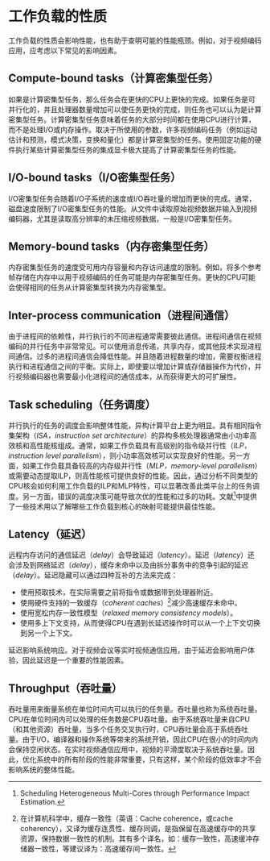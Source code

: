 # 工作负载的性质
工作负载的性质会影响性能，也有助于查明可能的性能瓶颈。例如，对于视频编码应用，应考虑以下常见的影响因素。

## Compute-bound tasks（计算密集型任务）
如果是计算密集型任务，那么任务会在更快的CPU上更快的完成。如果任务是可并行化的，并且处理器数量增加可以使任务更快的完成，则任务也可以认为是计算密集型任务。计算密集型任务意味着任务的大部分时间都在使用CPU进行计算，而不是处理I/O或内存操作。取决于所使用的参数，许多视频编码任务（例如运动估计和预测，模式决策，变换和量化）都是计算密集型的任务。使用固定功能的硬件执行某些计算密集型任务的集成显卡极大提高了计算密集型任务的性能。

## I/O-bound tasks（I/O密集型任务）
I/O密集型任务会随着I/O子系统的速度或I/O吞吐量的增加而更快的完成。通常，磁盘速度限制了I/O密集型任务的性能。从文件中读取原始视频数据并输入到视频编码器，尤其是读取高分辨率的未压缩视频数据，一般是I/O密集型任务。

## Memory-bound tasks（内存密集型任务）
内存密集型任务的速度受可用内存容量和内存访问速度的限制。例如，将多个参考帧存储在内存中以用于视频编码的任务可能是内存密集型任务。更快的CPU可能会使得相同的任务从计算密集型转换为内存密集型。

## Inter-process communication（进程间通信）
由于进程间的依赖性，并行执行的不同进程通常需要彼此通信。进程间通信在视频编码的并行任务中非常常见。可以使用消息传递，共享内存，或其他技术实现进程间通信。过多的进程间通信会降低性能。并且随着进程数量的增加，需要权衡进程执行和进程通信之间的平衡。实际上，即使要以增加计算或存储器操作为代价，并行视频编码器也需要最小化进程间的通信成本，从而获得更大的可扩展性。

## Task scheduling（任务调度）
并行执行的任务的调度会影响整体性能，异构计算平台上更为明显。具有相同指令集架构（*ISA，instruction set architecture*）的异构多核处理器通常由小功率高效核和高性能核组成。通常，如果工作负载具有高级别的指令级并行性（*ILP，instruction level parallelism*），则小功率高效核可以实现良好的性能。另一方面，如果工作负载具备较高的内存级并行性（*MLP，memory-level parallelism*）或需要动态提取ILP，则高性能核可提供良好的性能。因此，通过分析不同类型的CPU核会如何利用工作负载的ILP和MLP特性，可以显著改善此类平台上的任务调度。另一方面，错误的调度决策可能导致次优的性能和过多的功耗。文献[^1]中提供了一些技术用以了解哪些工作负载到核心的映射可能提供最佳性能。

## Latency（延迟）
远程内存访问的通信延迟（*delay*）会导致延迟（*latency*）。延迟（*latency*）还会涉及到网络延迟（*delay*），缓存未命中以及由拆分事务中的竞争引起的延迟（*delay*）。延迟隐藏可以通过四种互补的方法来完成：

* 使用预取技术，在实际需要之前将指令或数据带到处理器附近。
* 使用硬件支持的一致缓存（*coherent caches*）[^2]减少高速缓存未命中。
* 使用宽松内存一致性模型（*relaxed memory consistency models*）。
* 使用多上下文支持，从而使得CPU在遇到长延迟操作时可以从一个上下文切换到另一个上下文。 

延迟影响系统响应。对于视频会议等实时视频通信应用，由于延迟会影响用户体验，因此延迟是一个重要的性能因素。

## Throughput（吞吐量）
吞吐量用来衡量系统在单位时间内可以执行的任务量。吞吐量也称为系统吞吐量。CPU在单位时间内可以处理的任务数是CPU吞吐量。由于系统吞吐量来自CPU（和其他资源）吞吐量，当多个任务交叉执行时，CPU吞吐量会高于系统吞吐量。由于I/O，编译器和操作系统等带来的系统开销，因此CPU在很小的时间内内会保持空闲状态。在实时视频通信应用中，视频的平滑度取决于系统吞吐量。因此，优化系统中的所有阶段的性能非常重要，只有这样，某个阶段的低效率才不会影响系统的整体性能。

[^1]: Scheduling Heterogeneous Multi-Cores through Performance Impact Estimation.

[^2]: 在计算机科学中，缓存一致性（英语：Cache coherence，或cache coherency），又译为缓存连贯性、缓存同调，是指保留在高速缓存中的共享资源，保持数据一致性的机制。其有多个译名，如：缓存一致性，高速缓冲存储器一致性，等建议译为：高速缓存间一致性。
